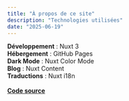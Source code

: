 ```yaml
---
title: "À propos de ce site"
description: "Technologies utilisées"
date: "2025-06-19"
---
```


**Développement** : Nuxt 3  
**Hébergement** : GitHub Pages  
**Dark Mode** : Nuxt Color Mode  
**Blog** : Nuxt Content  
**Traductions** : Nuxt i18n
<br>
<br>
**[Code source](https://github.com/y-l-g/y-l-g.github.io)**
